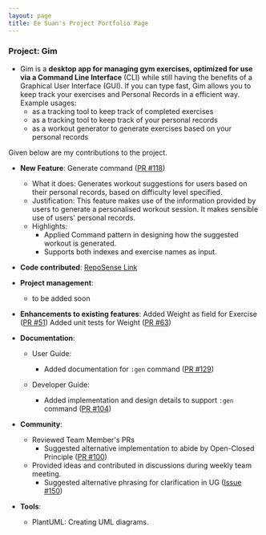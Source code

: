 ```yaml
---
layout: page
title: Ee Suan's Project Portfolio Page
---
```


### Project: Gim

* Gim is a **desktop app for managing gym exercises, optimized for use via a Command Line Interface** (CLI) while still having the benefits of a Graphical User Interface (GUI). If you can type fast, Gim allows you to keep track your exercises and Personal Records in a efficient way.
  Example usages:
    * as a tracking tool to keep track of completed exercises
    * as a tracking tool to keep track of your personal records
    * as a workout generator to generate exercises based on your personal records

Given below are my contributions to the project.

* **New Feature**: Generate command ([PR #118](https://github.com/AY2223S1-CS2103T-T15-4/tp/pull/118))
    * What it does: Generates workout suggestions for users based on their personal records, based on difficulty level specified.
    * Justification: This feature makes use of the information provided by users to generate a personalised workout session. It makes sensible use of users' personal records.
    * Highlights:
        * Applied Command pattern in designing how the suggested workout is generated.
        * Supports both indexes and exercise names as input.
* **Code contributed**: [RepoSense Link](https://nus-cs2103-ay2223s1.github.io/tp-dashboard/?search=ee-suan&breakdown=true&sort=groupTitle&sortWithin=title&since=2022-09-16&timeframe=commit&mergegroup=&groupSelect=groupByRepos&checkedFileTypes=docs~functional-code~test-code~other)

* **Project management**:
    * to be added soon

* **Enhancements to existing features**:
    Added Weight as field for Exercise ([PR #51](https://github.com/AY2223S1-CS2103T-T15-4/tp/pull/51))
    Added unit tests for Weight ([PR #63](https://github.com/AY2223S1-CS2103T-T15-4/tp/pull/63))

* **Documentation**:
    * User Guide:
        * Added documentation for `:gen` command ([PR #129](https://github.com/AY2223S1-CS2103T-T15-4/tp/pull/129))

    * Developer Guide:
        * Added implementation and design details to support `:gen` command ([PR #104](https://github.com/AY2223S1-CS2103T-T15-4/tp/pull/104))

* **Community**:
     * Reviewed Team Member's PRs
        * Suggested alternative implementation to abide by Open-Closed Principle ([PR #100](https://github.com/AY2223S1-CS2103T-T15-4/tp/pull/100))
     * Provided ideas and contributed in discussions during weekly team meeting.
        *  Suggested alternative phrasing for clarification in UG ([Issue #150](https://github.com/AY2223S1-CS2103T-T15-4/tp/issues/150))

* **Tools**:
    * PlantUML: Creating UML diagrams.
